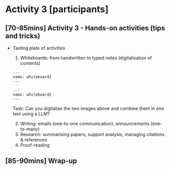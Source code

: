 # Activity 3 [participants]

## [70-85mins] Activity 3 - Hands-on activities (tips and tricks) 
  - Tasting plate of activities
    1. Whiteboards: from handwritten to typed notes (digitalisation of contents)

      ```{figure} resources/whiteboard1.jpeg
      ---
      name: whiteboard1
      ---
      ```

      ```{figure} resources/whiteboard2.jpeg
      ---
      name: whiteboard2
      ---
      ```

      Task: Can you digitalise the two images above and combine them in one text using a LLM?
    
    2. Writing: emails (one-to-one communication), announcements (one-to-many)
    3. Research: summarising papers, support analysis, managing citations & references
    4. Proof-reading

## [85-90mins] Wrap-up 
